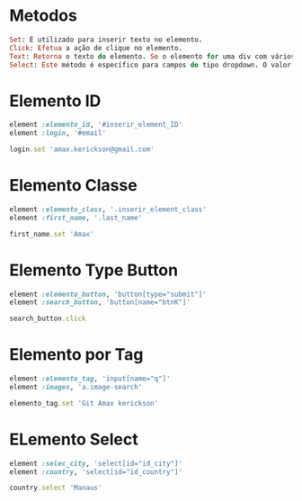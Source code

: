 # Metodos

```ruby
Set: É utilizado para inserir texto no elemento.
Click: Efetua a ação de clique no elemento.
Text: Retorna o texto do elemento. Se o elemento for uma div com vários campos preenchidos, retornará o texto de todos juntos. Então, é recomendável sempre utilizar o elemento mais específico possível.
Select: Este método é específico para campos do tipo dropdown. O valor passado por parâmetro será selecionado no dropdown.
```

#  Elemento ID

```ruby
element :elemento_id, '#inserir_element_ID'
element :login, '#email'

login.set 'amax.kerickson@gmail.com'
```
# Elemento Classe

```ruby
element :elemento_class, '.inserir_element_class'
element :first_name, '.last_name'

first_name.set 'Amax'
```

# Elemento Type Button

```ruby
element :elemento_button, 'button[type="submit"]'
element :search_button, 'button[name="btnK"]'

search_button.click
```
# Elemento por Tag

```ruby
element :elemento_tag, 'input[name="q"]'
element :images, 'a.image-search'

elemento_tag.set 'Git Amax kerickson'
```
# ELemento Select

```ruby
element :selec_city, 'select[id="id_city"]'
element :country, 'select[id="id_country"]'

country.select 'Manaus'
```